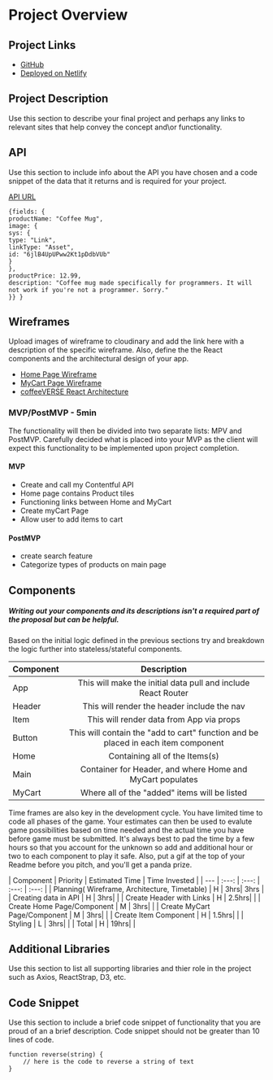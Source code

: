# Project Overview

## Project Links

- [GitHub](https://github.com/smwellmer/Project2)
- [Deployed on Netlify](https://swellmer-project2.netlify.app/)

## Project Description

Use this section to describe your final project and perhaps any links to relevant sites that help convey the concept and\or functionality.

## API

Use this section to include info about the API you have chosen and a code snippet of the data that it returns and is required for your project. 


[API URL](https://cdn.contentful.com/spaces/0ds39ghov63b/environments/master/entries?access_token=MhC6oO1V5NEeiAYNdZRgfn8m3yrWMxgt__MEatT-oJM&content_types/product)


```
{fields: {
productName: "Coffee Mug",
image: {
sys: {
type: "Link",
linkType: "Asset",
id: "6jlB4UpUPww2Kt1pDdbVUb"
}
},
productPrice: 12.99,
description: "Coffee mug made specifically for programmers. It will not work if you're not a programmer. Sorry."
}} }
```


## Wireframes

Upload images of wireframe to cloudinary and add the link here with a description of the specific wireframe. Also, define the the React components and the architectural design of your app.

- [Home Page Wireframe](https://i.imgur.com/gIJwrGp.jpg)
- [MyCart Page Wireframe](https://i.imgur.com/4AxYRTW.jpg)
- [coffeeVERSE React Architecture](https://i.imgur.com/EBi92Mt.jpg)


### MVP/PostMVP - 5min

The functionality will then be divided into two separate lists: MPV and PostMVP.  Carefully decided what is placed into your MVP as the client will expect this functionality to be implemented upon project completion.  

#### MVP
- Create and call my Contentful API
- Home page contains Product tiles
- Functioning links between Home and MyCart
- Create myCart Page
- Allow user to add items to cart

#### PostMVP

- create search feature
- Categorize types of products on main page

## Components
##### Writing out your components and its descriptions isn't a required part of the proposal but can be helpful.

Based on the initial logic defined in the previous sections try and breakdown the logic further into stateless/stateful components. 

| Component | Description | 
| --- | :---: |  
| App | This will make the initial data pull and include React Router| 
| Header | This will render the header include the nav | 
| Item | This will render data from App via props  |
| Button | This will contain the "add to cart" function and be placed in each item component |
| Home | Containing all of the Items(s) |
| Main | Container for Header, and where Home and MyCart populates |
| MyCart | Where all of the "added" items will be listed  |


Time frames are also key in the development cycle.  You have limited time to code all phases of the game.  Your estimates can then be used to evalute game possibilities based on time needed and the actual time you have before game must be submitted. It's always best to pad the time by a few hours so that you account for the unknown so add and additional hour or two to each component to play it safe. Also, put a gif at the top of your Readme before you pitch, and you'll get a panda prize.

| Component | Priority | Estimated Time | Time Invested | 
| --- | :---: |  :---: | :---: | :---: |
| Planning( Wireframe, Architecture, Timetable) | H | 3hrs| 3hrs | 
| Creating data in API | H | 3hrs| |
| Create Header with Links | H | 2.5hrs| |
| Create Home Page/Component | M | 3hrs| |
| Create MyCart Page/Component | M | 3hrs| |
| Create Item Component | H | 1.5hrs| |
| Styling | L | 3hrs| |
| Total | H | 19hrs|  |

## Additional Libraries
 Use this section to list all supporting libraries and thier role in the project such as Axios, ReactStrap, D3, etc. 

## Code Snippet

Use this section to include a brief code snippet of functionality that you are proud of an a brief description.  Code snippet should not be greater than 10 lines of code. 

```
function reverse(string) {
	// here is the code to reverse a string of text
}
```
